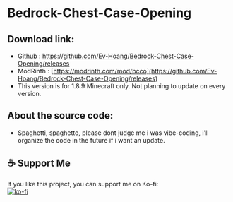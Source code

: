 # Bedrock-Chest-Case-Opening 



## Download link:
- Github : https://github.com/Ev-Hoang/Bedrock-Chest-Case-Opening/releases
- ModRinth : [https://modrinth.com/mod/bcco](https://github.com/Ev-Hoang/Bedrock-Chest-Case-Opening/releases)
- This version is for 1.8.9 Minecraft only. Not planning to update on every version.

## About the source code:
- Spaghetti, spaghetto, please dont judge me i was vibe-coding, i'll organize the code in the future if i want an update.

## ☕ Support Me
If you like this project, you can support me on Ko-fi:  
[![ko-fi](https://ko-fi.com/img/githubbutton_sm.svg)](https://ko-fi.com/evhoang)
